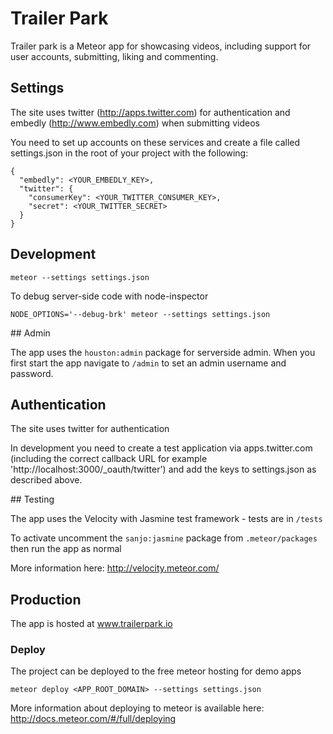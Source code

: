 # Trailer Park

Trailer park is a Meteor app for showcasing videos, including support for user accounts, submitting, liking and commenting.

## Settings

The site uses twitter (http://apps.twitter.com) for authentication and embedly (http://www.embedly.com) when submitting videos

You need to set up accounts on these services and create a file called settings.json in the root of your project with the following:


```
{
  "embedly": <YOUR_EMBEDLY_KEY>,
  "twitter": {
    "consumerKey": <YOUR_TWITTER_CONSUMER_KEY>,
    "secret": <YOUR_TWITTER_SECRET>
  }
}
```

## Development

```
meteor --settings settings.json
```

To debug server-side code with node-inspector
```
NODE_OPTIONS='--debug-brk' meteor --settings settings.json
```

## Admin

The app uses the ```houston:admin``` package for serverside admin. When you first start the app navigate to ```/admin``` to set an admin username and password.

## Authentication

The site uses twitter for authentication

In development you need to create a test application via apps.twitter.com (including the correct callback URL for example 'http://localhost:3000/_oauth/twitter') and add the keys to settings.json as described above.

## Testing

The app uses the Velocity with Jasmine test framework - tests are in ```/tests```

To activate uncomment the ```sanjo:jasmine``` package from ```.meteor/packages``` then
run the app as normal

More information here: http://velocity.meteor.com/

## Production

The app is hosted at www.trailerpark.io

### Deploy

The project can be deployed to the free meteor hosting for demo apps

```
meteor deploy <APP_ROOT_DOMAIN> --settings settings.json
```

More information about deploying to meteor is available here: http://docs.meteor.com/#/full/deploying
